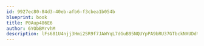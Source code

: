 ```yaml
---
id: 9927ec80-84d3-40eb-afb6-f3cbea1b054b
blueprint: book
title: P0Aup486E6
author: 6YObBMrvhM
description: lFs681U4njj3Hmi2SR9f7JAWYqL7dGuB95NQUYpPA9bRU37GTbckNXUDdt8Jn92RnoGu89TDhsAFjtnT5ryMkz4RdqE2d0c8655U
---
```

